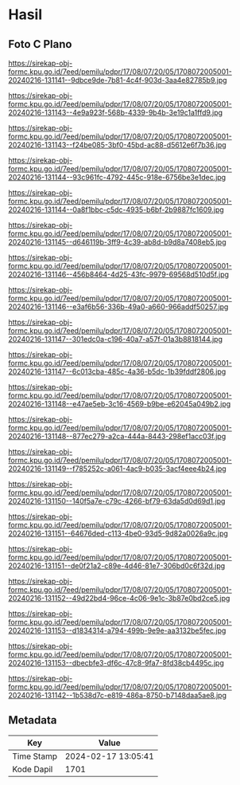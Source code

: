 # Hasil

## Foto C Plano

https://sirekap-obj-formc.kpu.go.id/7eed/pemilu/pdpr/17/08/07/20/05/1708072005001-20240216-131141--9dbce9de-7b81-4c4f-903d-3aa4e82785b9.jpg

https://sirekap-obj-formc.kpu.go.id/7eed/pemilu/pdpr/17/08/07/20/05/1708072005001-20240216-131143--4e9a923f-568b-4339-9b4b-3e19c1a1ffd9.jpg

https://sirekap-obj-formc.kpu.go.id/7eed/pemilu/pdpr/17/08/07/20/05/1708072005001-20240216-131143--f24be085-3bf0-45bd-ac88-d5612e6f7b36.jpg

https://sirekap-obj-formc.kpu.go.id/7eed/pemilu/pdpr/17/08/07/20/05/1708072005001-20240216-131144--93c961fc-4792-445c-918e-6756be3e1dec.jpg

https://sirekap-obj-formc.kpu.go.id/7eed/pemilu/pdpr/17/08/07/20/05/1708072005001-20240216-131144--0a8f1bbc-c5dc-4935-b6bf-2b9887fc1609.jpg

https://sirekap-obj-formc.kpu.go.id/7eed/pemilu/pdpr/17/08/07/20/05/1708072005001-20240216-131145--d646119b-3ff9-4c39-ab8d-b9d8a7408eb5.jpg

https://sirekap-obj-formc.kpu.go.id/7eed/pemilu/pdpr/17/08/07/20/05/1708072005001-20240216-131146--456b8464-4d25-43fc-9979-69568d510d5f.jpg

https://sirekap-obj-formc.kpu.go.id/7eed/pemilu/pdpr/17/08/07/20/05/1708072005001-20240216-131146--e3af6b56-336b-49a0-a660-966addf50257.jpg

https://sirekap-obj-formc.kpu.go.id/7eed/pemilu/pdpr/17/08/07/20/05/1708072005001-20240216-131147--301edc0a-c196-40a7-a57f-01a3b8818144.jpg

https://sirekap-obj-formc.kpu.go.id/7eed/pemilu/pdpr/17/08/07/20/05/1708072005001-20240216-131147--6c013cba-485c-4a36-b5dc-1b39fddf2806.jpg

https://sirekap-obj-formc.kpu.go.id/7eed/pemilu/pdpr/17/08/07/20/05/1708072005001-20240216-131148--e47ae5eb-3c16-4569-b9be-e62045a049b2.jpg

https://sirekap-obj-formc.kpu.go.id/7eed/pemilu/pdpr/17/08/07/20/05/1708072005001-20240216-131148--877ec279-a2ca-444a-8443-298ef1acc03f.jpg

https://sirekap-obj-formc.kpu.go.id/7eed/pemilu/pdpr/17/08/07/20/05/1708072005001-20240216-131149--f785252c-a061-4ac9-b035-3acf4eee4b24.jpg

https://sirekap-obj-formc.kpu.go.id/7eed/pemilu/pdpr/17/08/07/20/05/1708072005001-20240216-131150--140f5a7e-c79c-4266-bf79-63da5d0d69d1.jpg

https://sirekap-obj-formc.kpu.go.id/7eed/pemilu/pdpr/17/08/07/20/05/1708072005001-20240216-131151--64676ded-c113-4be0-93d5-9d82a0026a9c.jpg

https://sirekap-obj-formc.kpu.go.id/7eed/pemilu/pdpr/17/08/07/20/05/1708072005001-20240216-131151--de0f21a2-c89e-4d46-81e7-306bd0c6f32d.jpg

https://sirekap-obj-formc.kpu.go.id/7eed/pemilu/pdpr/17/08/07/20/05/1708072005001-20240216-131152--49d22bd4-96ce-4c06-9e1c-3b87e0bd2ce5.jpg

https://sirekap-obj-formc.kpu.go.id/7eed/pemilu/pdpr/17/08/07/20/05/1708072005001-20240216-131153--d1834314-a794-499b-9e9e-aa3132be5fec.jpg

https://sirekap-obj-formc.kpu.go.id/7eed/pemilu/pdpr/17/08/07/20/05/1708072005001-20240216-131153--dbecbfe3-df6c-47c8-9fa7-8fd38cb4495c.jpg

https://sirekap-obj-formc.kpu.go.id/7eed/pemilu/pdpr/17/08/07/20/05/1708072005001-20240216-131142--1b538d7c-e819-486a-8750-b7148daa5ae8.jpg


## Metadata

| Key        | Value               |
| ---------- | ------------------- |
| Time Stamp | 2024-02-17 13:05:41 |
| Kode Dapil | 1701                |




